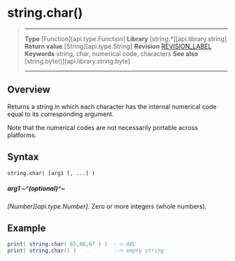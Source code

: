 
# string.char()

> --------------------- ------------------------------------------------------------------------------------------
> __Type__              [Function][api.type.Function]
> __Library__           [string.*][api.library.string]
> __Return value__      [String][api.type.String]
> __Revision__          [REVISION_LABEL](REVISION_URL)
> __Keywords__          string, char, numerical code, characters
> __See also__          [string.byte()][api.library.string.byte]
> --------------------- ------------------------------------------------------------------------------------------


## Overview

Returns a string in which each character has the internal numerical code equal to its corresponding argument.

Note that the numerical codes are not necessarily portable across platforms.


## Syntax

	string.char( [arg1 [, ...] )

##### arg1 ~^(optional)^~
_[Number][api.type.Number]._ Zero or more integers (whole numbers).

## Example

`````lua
print( string.char( 65,66,67 ) )  --> ABC
print( string.char() )            --> empty string
`````